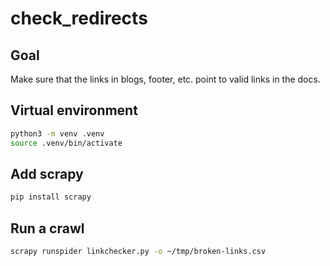 # check_redirects

## Goal
Make sure that the links in blogs, footer, etc. point to valid links in the docs.

## Virtual environment

```bash
python3 -m venv .venv
source .venv/bin/activate
```

## Add scrapy

```bash
pip install scrapy
```

## Run a crawl

```bash
scrapy runspider linkchecker.py -o ~/tmp/broken-links.csv
```
